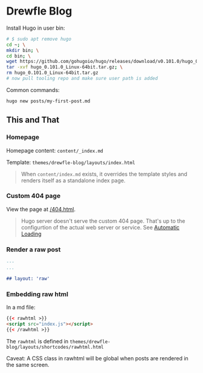 # Drewfle Blog

Install Hugo in user bin:

```sh
# $ sudo apt remove hugo
cd ~; \
mkdir bin; \
cd bin; \
wget https://github.com/gohugoio/hugo/releases/download/v0.101.0/hugo_0.101.0_Linux-64bit.tar.gz; \
tar -xvf hugo_0.101.0_Linux-64bit.tar.gz; \
rm hugo_0.101.0_Linux-64bit.tar.gz
# now pull tooling repo and make sure user path is added
```

Common commands:

```sh
hugo new posts/my-first-post.md
```

## This and That

### Homepage

Homepage content: `content/_index.md`

Template: `themes/drewfle-blog/layouts/index.html`

> When `content/index.md` exists, it overrides the template styles and renders itself as a standalone index page.

### Custom 404 page

View the page at [/404.html](http://localhost:1313/404.html).

> Hugo server doesn't serve the custom 404 page. That's up to the configurtion of the actual web server or service. See [Automatic Loading](https://gohugo.io/templates/404/#automatic-loading)

### Render a raw post

```md
---
...

## layout: 'raw'
```

### Embedding raw html

In a md file:

```html
{{< rawhtml >}}
<script src="index.js"></script>
{{< /rawhtml >}}
```

The `rawhtml` is defined in `themes/drewfle-blog/layouts/shortcodes/rawhtml.html`

Caveat: A CSS class in rawhtml will be global when posts are rendered in the same screen.
